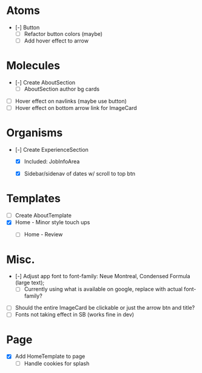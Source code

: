 # Atoms
- [-] Button
  - [ ] Refactor button colors (maybe)
  - [ ] Add hover effect to arrow

# Molecules
- [-] Create AboutSection
  - [ ] AboutSection author bg cards
- [ ] Hover effect on navlinks (maybe use button)
- [ ] Hover effect on bottom arrow link for ImageCard

# Organisms
- [-] Create ExperienceSection
  - [x] Included: JobInfoArea
  - [x] Sidebar/sidenav of dates w/ scroll to top btn


# Templates
- [ ] Create AboutTemplate
- [x] Home - Minor style touch ups
  - [ ] Home - Review


# Misc.
- [-] Adjust app font to font-family: Neue Montreal, Condensed Formula (large text);
  - [ ] Currently using what is available on google, replace with actual font-family?
- [ ] Should the entire ImageCard be clickable or just the arrow btn and title?
- [ ] Fonts not taking effect in SB (works fine in dev)

# Page
- [x] Add HomeTemplate to page
  - [ ] Handle cookies for splash

